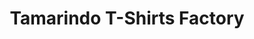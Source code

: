 ---
title: "Tamarindo T-Shirts Factory"
url: /tamarindo/tamarindo-t-shirts-factory/
shop: Kleidung
---